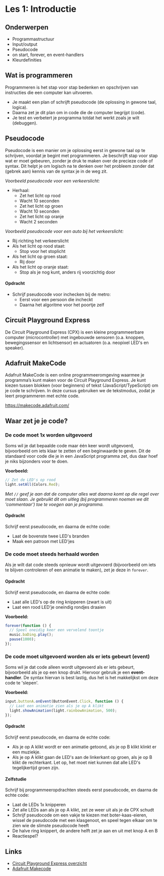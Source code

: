 # Les 1: Introductie

## Onderwerpen

- Programmastructuur
- Input/output
- Pseudocode
- on start, forever, en event-handlers
- Kleurdefinities

<!-- Waarschijnlijk beter om on start niet te benoemen -->

<!--

- Kennismaken met de programmeeromgeving
- Eerste eenvoudige programma's schrijven
- Wat is programmeren? (logica + code)

-->

## Wat is programmeren

Programmeren is het stap voor stap bedenken en opschrijven van instructies die een computer kan uitvoeren.

- Je maakt een plan of schrijft pseudocode (de oplossing in gewone taal, logica).
- Daarna zet je dit plan om in code die de computer begrijpt (code).
- Je test en verbetert je programma totdat het werkt zoals je wilt (debuggen).

## Pseudocode

Pseudocode is een manier om je oplossing eerst in gewone taal op te schrijven, voordat je begint met programmeren. Je
beschrijft stap voor stap wat er moet gebeuren, zonder je druk te maken over de precieze code of syntax. Dit helpt je
om logisch na te denken over het probleem zonder dat (gebrek aan) kennis van de syntax je in de weg zit.

_Voorbeeld pseudocode voor een verkeerslicht:_

- Herhaal:
  - Zet het licht op rood
  - Wacht 10 seconden
  - Zet het licht op groen
  - Wacht 10 seconden
  - Zet het licht op oranje
  - Wacht 2 seconden

_Voorbeeld pseudocode voor een auto bij het verkeerslicht:_

- Rij richting het verkeerslicht
- Als het licht op rood staat:
  - Stop voor het stoplicht
- Als het licht op groen staat:
  - Rij door
- Als het licht op oranje staat:
  - Stop als je nog kunt, anders rij voorzichtig door

#### Opdracht

- Schrijf pseudocode voor inchecken bij de metro:
  - Eerst voor een persoon die incheckt
  - Daarna het algoritme voor het poortje zelf

## Circuit Playground Express

De Circuit Playground Express (CPX) is een kleine programmeerbare computer (microcontroller) met ingebouwde sensoren
(o.a. knoppen, bewegingssensor en lichtsensor) en actuatoren (o.a. neopixel LED's en speaker).

## Adafruit MakeCode

Adafruit MakeCode is een online programmeeromgeving waarmee je programma’s kunt maken voor de Circuit Playground
Express. Je kunt kiezen tussen blokken (voor beginners) of tekst (JavaScript/TypeScript) om je code te schrijven. In
deze cursus gebruiken we de tekstmodus, zodat je leert programmeren met echte code.

https://makecode.adafruit.com/

## Waar zet je je code?

### De code moet 1x worden uitgevoerd

Soms wil je dat bepaalde code maar één keer wordt uitgevoerd, bijvoorbeeld om iets klaar te zetten of een beginwaarde
te geven. Dit de standaard voor code die je in een JavaScript programma zet, dus daar hoef je niks bijzonders voor te
doen.

**Voorbeeld:**

<!-- Ook comments al uitleggen? -->

```typescript
// Zet de LED's op rood
light.setAll(Colors.Red);
```

<!-- In les light.setPixelColor en kleuren uitleggen -->

_Met `//` geef je aan dat de computer alles wat daarna komt op die regel over moet slaan. Je gebruikt dit om uitleg
(bij programmeren noemen we dit 'commentaar') toe te voegen aan je programma._

#### Opdracht

Schrijf eerst pseudocode, en daarna de echte code:

- Laat de bovenste twee LED's branden
- Maak een patroon met LED'jes

### De code moet steeds herhaald worden

Als je wilt dat code steeds opnieuw wordt uitgevoerd (bijvoorbeeld om iets te blijven controleren of een animatie te
maken), zet je deze in `forever`.

#### Opdracht

Schrijf eerst pseudocode, en daarna de echte code:

- Laat alle LED's op de ring knipperen (zwart is uit)
- Laat een rood LED'je oneindig rondjes draaien

**Voorbeeld:**

```typescript
forever(function () {
  // Speel oneidig keer een vervelend toontje
  music.baDing.play();
  pause(1000);
});
```

### De code moet uitgevoerd worden als er iets gebeurt (event)

Soms wil je dat code alleen wordt uitgevoerd als er iets gebeurt, bijvoorbeeld als je op een knop drukt. Hiervoor
gebruik je een **event-handler**. De syntax hiervan is best lastig, dus het is het makkelijkst om deze code te
'slepen'.

**Voorbeeld:**

```typescript
input.buttonA.onEvent(ButtonEvent.Click, function () {
  // Laat een animatie zien als je op A klikt
  light.showAnimation(light.rainbowAnimation, 500);
});
```

#### Opdracht

Schrijf eerst pseudocode, en daarna de echte code:

- Als je op A klikt wordt er een animatie getoond, als je op B klikt klinkt er een muziekje.
- Als je op A klikt gaan de LED's aan de linkerkant op groen, als je op B klikt de rechterkant. Let op, het moet niet
  kunnen dat alle LED's tegelijkertijd groen zijn.

#### Zelfstudie

Schrijf bij programmeeropdrachten steeds eerst pseudocode, en daarna de echte code:

- Laat de LEDs 1x knipperen
- Zet alle LEDs aan als je op A klikt, zet ze weer uit als je de CPX schudt
- Schrijf pseudocode om een vakje te kiezen met boter-kaas-eieren, wissel de pseudocode met een klasgenoot, en speel
  tegen elkaar om te zien wie de slimste pseudocode heeft
- De halve ring knippert, de andere helft zet je aan en uit met knop A en B
- Reactiespel?
<!-- TODO: Ga ik hier misschien weer te hard voor les 1? -->

## Links

- [Circuit Playground Express overzicht](https://learn.adafruit.com/adafruit-circuit-playground-express/overview)
- [Adafruit Makecode](https://makecode.adafruit.com/)
